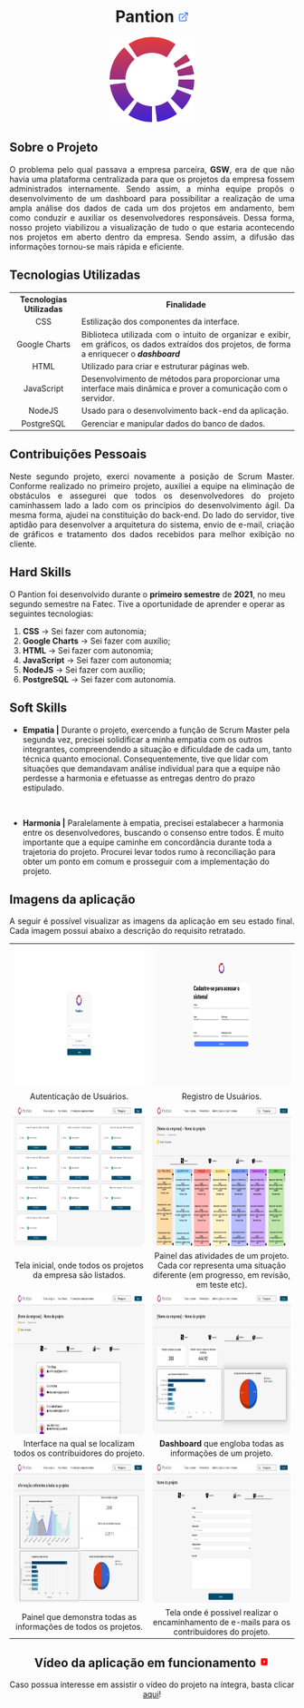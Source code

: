 <h1 align="center"><b>Pantion <a href="https://github.com/ThomasPalma1/FatecAPI-02"><img src="/docs/external-link.png"  width="19" height="19"></a>
</h1></b>

<p align="center"> 
   <img src="/docs/circle.svg" width="150" height="150">
</p>

## **Sobre o Projeto**

<p align="justify">O problema pelo qual passava a empresa parceira, <b>GSW</b>, era de que não havia uma plataforma centralizada para que os projetos da empresa fossem administrados internamente. Sendo assim, a minha equipe propôs o desenvolvimento de um dashboard para possibilitar a realização de uma ampla análise dos dados de cada um dos projetos em andamento, bem como conduzir e auxiliar os desenvolvedores responsáveis. Dessa forma, nosso projeto viabilizou a visualização de tudo o que estaria acontecendo nos projetos em aberto dentro da empresa. Sendo assim, a difusão das informações tornou-se mais rápida e eficiente.</p>

## **Tecnologias Utilizadas**

<table>
    <tr>
        <th>Tecnologias Utilizadas</th>
        <th>Finalidade</th>
    </tr>
    <tr>
        <td align="center">CSS</td>
        <td align="justify">Estilização dos componentes da interface.</td>
    </tr>
    <tr>
        <td align="center">Google Charts</td>
        <td align="justify">Biblioteca utilizada com o intuito de organizar e exibir, em gráficos, os dados extraídos dos projetos, de forma a enriquecer o <i><b>dashboard</i></b></td>
    </tr>
    <tr>
        <td align="center">HTML</td>
        <td align="left">Utilizado para criar e estruturar páginas web.</td>
    </tr>
    <tr>
        <td align="center">JavaScript</td>
        <td align="left">Desenvolvimento de métodos para proporcionar uma interface mais dinâmica e prover a comunicação com o servidor.</td>
    </tr>
    <tr>
        <td align="center">NodeJS</td>
        <td align="left">Usado para o desenvolvimento back-end da aplicação.</td>
    </tr>
    <tr>
        <td align="center">PostgreSQL</td>
        <td align="left">Gerenciar e manipular dados do banco de dados.</td>

</table>

## **Contribuições Pessoais**

<p align="justify">Neste segundo projeto, exerci novamente a posição de Scrum Master. Conforme realizado no primeiro projeto, auxiliei a equipe na eliminação de obstáculos e assegurei que todos os desenvolvedores do projeto caminhassem lado a lado com os princípios do desenvolvimento ágil. Da mesma forma, ajudei na constituição do back-end. Do lado do servidor, tive aptidão para desenvolver a arquitetura do sistema, envio de e-mail, criação de gráficos e tratamento dos dados recebidos para melhor exibição no cliente.</p>

## **Hard Skills**

O Pantion foi desenvolvido durante o **primeiro semestre** de **2021**, no meu segundo semestre na Fatec. Tive a oportunidade de aprender e operar as seguintes tecnologias:

  1.  **CSS** &#8594; Sei fazer com autonomia;
  2.  **Google Charts** &#8594; Sei fazer com auxílio;
  3.  **HTML** &#8594; Sei fazer com autonomia;
  4.  **JavaScript** &#8594; Sei fazer com autonomia;
  5.  **NodeJS** &#8594; Sei fazer com auxílio;
  6.  **PostgreSQL** &#8594; Sei fazer com autonomia.

## **Soft Skills**

* **Empatia |** Durante o projeto, exercendo a função de Scrum Master pela segunda vez, precisei solidificar a minha empatia com os outros integrantes, compreendendo a situação e dificuldade de cada um, tanto técnica quanto emocional. Consequentemente, tive que lidar com situações que demandavam análise individual para que a equipe não perdesse a harmonia e efetuasse as entregas dentro do prazo estipulado.

<br>

* **Harmonia |** Paralelamente à empatia, precisei estalabecer a harmonia entre os desenvolvedores, buscando o consenso entre todos. É muito importante que a equipe caminhe em concordância durante toda a trajetoria do projeto. Procurei levar todos rumo à reconciliação para obter um ponto em comum e prosseguir com a implementação do projeto.

## **Imagens da aplicação**

<p align="justify">A seguir é possível visualizar as imagens da aplicação em seu estado final. Cada imagem possui abaixo a descrição do requisito retratado.</p>

<table>
   <tr>
      <td width="455"><img src="/docs/FatecAPI-02/login_screen.png" width="450" height="250" /></td>
      <td width="455"><img src="/docs/FatecAPI-02/register_screen.png" width="450" height="250" /></td>
   </tr>
   <tr>
      <td align="center">Autenticação de Usuários.</td>
      <td align="center">Registro de Usuários.</td>
   </tr>
   <tr>
      <td><img src="/docs/FatecAPI-02/home_screen.png" width="450" height="250"/></td>
      <td><img src="/docs/FatecAPI-02/project_screen.png" width="450" height="250" /></td>
   </tr>
   <tr>
      <td align="center">Tela inicial, onde todos os projetos da empresa são listados.</td>
      <td align="center">Painel das atividades de um projeto. Cada cor representa uma situação diferente (em progresso, em revisão, em teste etc).</td>
   </tr>
   <tr>
      <td><img src="/docs/FatecAPI-02/project-user_screen.png" width="450" height="250" /></td>
      <td><img src="/docs/FatecAPI-02/chart-about-project-activities_screen.png" width="450" height="250" /></td>
   </tr>
   <tr>
      <td align="center">Interface na qual se localizam todos os contribuidores do projeto.</td>
      <td align="center"><b>Dashboard </b>que engloba todas as informações de um projeto.</td>
   </tr>
   <tr>
      <td><img src="/docs/FatecAPI-02/chart-about-all-projects_screen.png" width="450" height="250" /></td>
      <td><img src="/docs/FatecAPI-02/add-comment_screen.png" width="450" height="250"/></td>
   </tr>
   <tr>
      <td align="center">Painel que demonstra todas as informações de todos os projetos.</td>
      <td align="center">Tela onde é possivel realizar o encaminhamento de e-mails para os contribuidores do projeto.</td>
   </tr>
</table>

<h2 align="center">Vídeo da aplicação em funcionamento <img src="/docs/youtube-icon.svg"  width="19" height="19"></h1>

<p align="center">Caso possua interesse em assistir o vídeo do projeto na íntegra, basta clicar <a href="https://youtu.be/jk3iHov3_ak">aqui</a>!